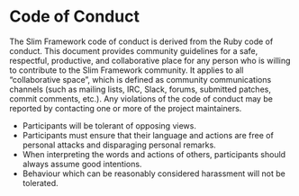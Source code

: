 # Code of Conduct

The Slim Framework code of conduct is derived from the Ruby code of conduct. This document provides community guidelines for a safe, respectful, productive, and collaborative place for any person who is willing to contribute to the Slim Framework community. It applies to all “collaborative space”, which is defined as community communications channels (such as mailing lists, IRC, Slack, forums, submitted patches, commit comments, etc.). Any violations of the code of conduct may be reported by contacting one or more of the project maintainers.

* Participants will be tolerant of opposing views.
* Participants must ensure that their language and actions are free of personal attacks and disparaging personal remarks.
* When interpreting the words and actions of others, participants should always assume good intentions.
* Behaviour which can be reasonably considered harassment will not be tolerated.
